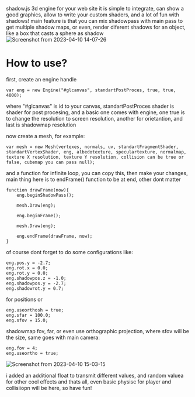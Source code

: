  shadow.js
3d engine for your web site
it is simple to integrate, can show a good graphics, allow to write your custom shaders, and a lot of fun with shadows!
main feature is that you can mix shadowpass with main pass to get multiple shadow maps, or even, render diferent shadows for an object, like a box that casts a sphere as shadow
![Screenshot from 2023-04-10 14-07-26](https://user-images.githubusercontent.com/48290199/230917887-7d5dec8f-5dca-4782-9233-8edd378f8da4.png)
# How to use?
first, create an engine handle

    var eng = new Engine("#glcanvas", standartPostProces, true, true, 4000);

where "#glcanvas" is id to your canvas, standartPostProces shader is shader for post procesing, and a basic one comes with engine, one true is to change the resolution to screen resolution, another for orietantion, and last is shadowmap resolution

now create a mesh, for example:

    var mesh = new Mesh(vertexes, normals, uv, standartFragmentShader, standartVertexShader, eng, albedotexture, speculartexture, normalmap, texture X resolution, texture Y resolution, collision can be true or false, cubemap you can pass null);
    
and a function for infinite loop, you can copy this, then make your changes, main thing here is to endFrame() function to be at end, other dont matter

    function drawFrame(now){
        eng.beginShadowPass();
        
        mesh.Draw(eng);

        eng.beginFrame();
        
        mesh.Draw(eng);

        eng.endFrame(drawFrame, now);
    }
   

of course dont forget to do some configurations like:

    eng.pos.y = -2.7;
    eng.rot.x = 0.0;
    eng.rot.y = 0.0;
    eng.shadowpos.z = -1.0;
    eng.shadowpos.y = -2.7;
    eng.shadowrot.y = 0.7;
    
for positions or

    eng.useorthosh = true;
    eng.sfar = 100.0;
    eng.sfov = 15.0;

shadowmap fov, far, or even use orthographic projection, where sfov will be the size, same goes with main camera:

    eng.fov = 4;
    eng.useortho = true;
    
![Screenshot from 2023-04-10 15-03-15](https://user-images.githubusercontent.com/48290199/230928960-1eb206a4-f85a-4606-ad74-3a4fb5e61a88.png)

i added an additional float to transmit different values, and random valuea for other cool effects
and thats all, even basic physisc for player and collisiiopn will be here, so have fun!
